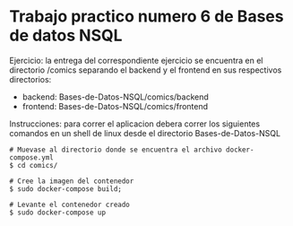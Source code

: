 # Trabajo practico numero 6 de Bases de datos NSQL

Ejercicio: la entrega del correspondiente ejercicio se encuentra en el directorio /comics
separando el backend y el frontend en sus respectivos directorios:

* backend: Bases-de-Datos-NSQL/comics/backend
* frontend: Bases-de-Datos-NSQL/comics/frontend

Instrucciones: para correr el aplicacion debera correr los siguientes comandos en un shell de linux desde el directorio Bases-de-Datos-NSQL
    
    # Muevase al directorio donde se encuentra el archivo docker-compose.yml
    $ cd comics/

    # Cree la imagen del contenedor
    $ sudo docker-compose build;

    # Levante el contenedor creado
    $ sudo docker-compose up
